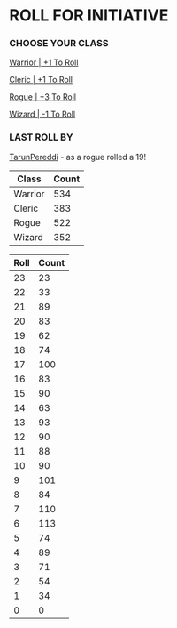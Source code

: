 # ROLL FOR INITIATIVE
### CHOOSE YOUR CLASS

[Warrior | +1 To Roll](https://github.com/benjaminsampica/benjaminsampica/issues/new?title=roll%7Cwarrior&body=Just+click+%27Submit+new+issue%27.)

[Cleric | +1 To Roll](https://github.com/benjaminsampica/benjaminsampica/issues/new?title=roll%7Ccleric&body=Just+click+%27Submit+new+issue%27.)

[Rogue | +3 To Roll](https://github.com/benjaminsampica/benjaminsampica/issues/new?title=roll%7Crogue&body=Just+click+%27Submit+new+issue%27.)

[Wizard | -1 To Roll](https://github.com/benjaminsampica/benjaminsampica/issues/new?title=roll%7Cwizard&body=Just+click+%27Submit+new+issue%27.)
### LAST ROLL BY
[TarunPereddi](https://www.github.com/TarunPereddi) - as a rogue rolled a 19!

|Class|Count|
|-|-|
|Warrior|534|
|Cleric|383|
|Rogue|522|
|Wizard|352|

|Roll|Count|
|-|-|
|23|23
|22|33
|21|89
|20|83
|19|62
|18|74
|17|100
|16|83
|15|90
|14|63
|13|93
|12|90
|11|88
|10|90
|9|101
|8|84
|7|110
|6|113
|5|74
|4|89
|3|71
|2|54
|1|34
|0|0
